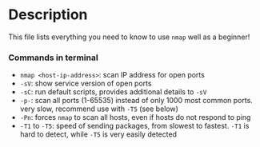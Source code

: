 # Description
This file lists everything you need to know to use ```nmap``` well as a beginner!

### Commands in terminal
- ```nmap <host-ip-address>```: scan IP address for open ports
- ```-sV```: show service version of open ports
- ```-sC```: run default scripts, provides additional details to ```-sV```
- ```-p-```: scan all ports (1-65535) instead of only 1000 most common ports. very slow, recommend use with ```-T5``` (see below)
- ```-Pn```: forces ```nmap``` to scan all hosts, even if hosts do not respond to ping
- ```-T1``` to ```-T5```: speed of sending packages, from slowest to fastest. ```-T1``` is hard to detect, while ```-T5``` is very easily detected
